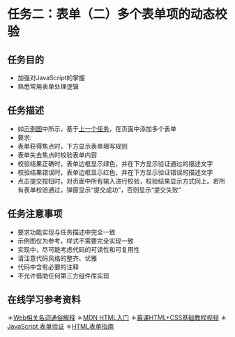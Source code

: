# 任务二：表单（二）多个表单项的动态校验
## 任务目的
* 加强对JavaScript的掌握
* 熟悉常用表单处理逻辑
## 任务描述
* 如[示例图][1]中所示，基于[上一个任务][2]，在页面中添加多个表单
* 要求:
 * 表单获得焦点时，下方显示表单填写规则
 * 表单失去焦点时校验表单内容
 * 校验结果正确时，表单边框显示绿色，并在下方显示验证通过的描述文字
 * 校验结果错误时，表单边框显示红色，并在下方显示验证错误的描述文字
 * 点击提交按钮时，对页面中所有输入进行校验，校验结果显示方式同上。若所有表单校验通过，弹窗显示“提交成功”，否则显示“提交失败”
## 任务注意事项
* 要求功能实现与任务描述中完全一致
* 示例图仅为参考，样式不需要完全实现一致
* 实现中，尽可能考虑代码的可读性和可复用性
* 请注意代码风格的整齐、优雅
* 代码中含有必要的注释
* 不允许借助任何第三方组件库实现
## 在线学习参考资料
＊[Web相关名词通俗解释][3]
＊[MDN HTML入门][4]
＊[慕课HTML+CSS基础教程视频][5]
＊[JavaScript 表单验证][6]
＊[HTML表单指南][7]


  [1]: http://7xrp04.com1.z0.glb.clouddn.com/task_2_30_1.jpg
  [2]: http://ife.baidu.com/course/detail/id/97
  [3]: https://www.zhihu.com/question/22689579
  [4]: https://developer.mozilla.org/zh-CN/docs/Web/Guide/HTML/Introduction
  [5]: http://www.imooc.com/learn/9
  [6]: http://www.w3school.com.cn/js/js_form_validation.asp
  [7]: https://developer.mozilla.org/zh-CN/docs/Web/Guide/HTML/Forms